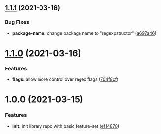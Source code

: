## [1.1.1](https://github.com/mister-what/regexpstructor/compare/v1.1.0...v1.1.1) (2021-03-16)


### Bug Fixes

* **package-name:** change package name to "regexpstructor" ([a697a46](https://github.com/mister-what/regexpstructor/commit/a697a46edb79e980273bd149a44952f7e3ede5c9))

# [1.1.0](https://github.com/mister-what/readable-expressions/compare/v1.0.0...v1.1.0) (2021-03-16)


### Features

* **flags:** allow more control over regex flags ([704f8cf](https://github.com/mister-what/readable-expressions/commit/704f8cffd09853e31f4d95bd0612b80db5abf803))

# 1.0.0 (2021-03-15)


### Features

* **init:** init library repo with basic feature-set ([ef14878](https://github.com/mister-what/regexpstructor/commit/ef148784adf247a5349a997f9a9b418f410375b0))
